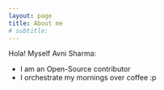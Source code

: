 ```yaml
---
layout: page
title: About me
# subtitle: 
---
```


Hola! Myself Avni Sharma:

- I am an Open-Source contributor
- I orchestrate my mornings over coffee :p

